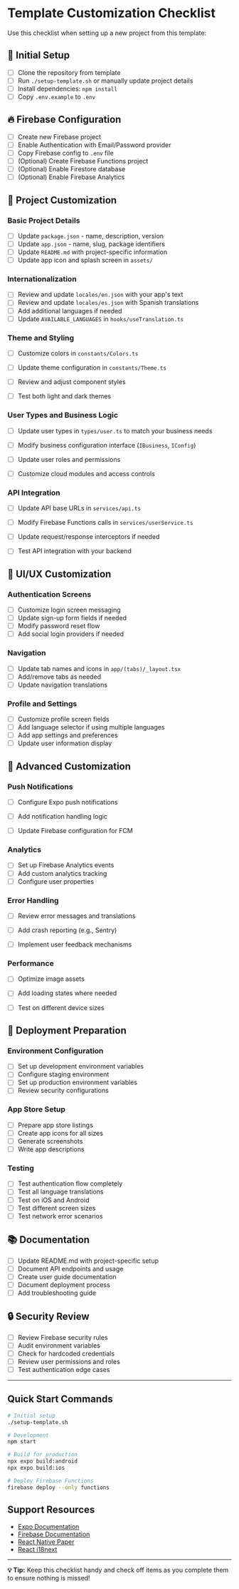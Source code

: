 # Template Customization Checklist

Use this checklist when setting up a new project from this template:

## 🚀 Initial Setup

- [ ] Clone the repository from template
- [ ] Run `./setup-template.sh` or manually update project details
- [ ] Install dependencies: `npm install`
- [ ] Copy `.env.example` to `.env`

## 🔥 Firebase Configuration

- [ ] Create new Firebase project
- [ ] Enable Authentication with Email/Password provider
- [ ] Copy Firebase config to `.env` file
- [ ] (Optional) Create Firebase Functions project
- [ ] (Optional) Enable Firestore database
- [ ] (Optional) Enable Firebase Analytics

## 📱 Project Customization

### Basic Project Details

- [ ] Update `package.json` - name, description, version
- [ ] Update `app.json` - name, slug, package identifiers
- [ ] Update `README.md` with project-specific information
- [ ] Update app icon and splash screen in `assets/`

### Internationalization

- [ ] Review and update `locales/en.json` with your app's text
- [ ] Review and update `locales/es.json` with Spanish translations
- [ ] Add additional languages if needed
- [ ] Update `AVAILABLE_LANGUAGES` in `hooks/useTranslation.ts`

### Theme and Styling

- [ ] Customize colors in `constants/Colors.ts`
- [ ] Update theme configuration in `constants/Theme.ts`
- [ ] Review and adjust component styles

- [ ] Test both light and dark themes

### User Types and Business Logic

- [ ] Update user types in `types/user.ts` to match your business needs
- [ ] Modify business configuration interface (`IBusiness`, `IConfig`)

- [ ] Update user roles and permissions
- [ ] Customize cloud modules and access controls

### API Integration

- [ ] Update API base URLs in `services/api.ts`
- [ ] Modify Firebase Functions calls in `services/userService.ts`
- [ ] Update request/response interceptors if needed

- [ ] Test API integration with your backend

## 🎨 UI/UX Customization

### Authentication Screens

- [ ] Customize login screen messaging
- [ ] Update sign-up form fields if needed
- [ ] Modify password reset flow
- [ ] Add social login providers if needed

### Navigation

- [ ] Update tab names and icons in `app/(tabs)/_layout.tsx`
- [ ] Add/remove tabs as needed
- [ ] Update navigation translations

### Profile and Settings

- [ ] Customize profile screen fields
- [ ] Add language selector if using multiple languages
- [ ] Add app settings and preferences
- [ ] Update user information display

## 🔧 Advanced Customization

### Push Notifications

- [ ] Configure Expo push notifications

- [ ] Add notification handling logic
- [ ] Update Firebase configuration for FCM

### Analytics

- [ ] Set up Firebase Analytics events
- [ ] Add custom analytics tracking
- [ ] Configure user properties

### Error Handling

- [ ] Review error messages and translations

- [ ] Add crash reporting (e.g., Sentry)
- [ ] Implement user feedback mechanisms

### Performance

- [ ] Optimize image assets

- [ ] Add loading states where needed
- [ ] Test on different device sizes

## 🚢 Deployment Preparation

### Environment Configuration

- [ ] Set up development environment variables
- [ ] Configure staging environment
- [ ] Set up production environment variables
- [ ] Review security configurations

### App Store Setup

- [ ] Prepare app store listings
- [ ] Create app icons for all sizes
- [ ] Generate screenshots
- [ ] Write app descriptions

### Testing

- [ ] Test authentication flow completely
- [ ] Test all language translations
- [ ] Test on iOS and Android
- [ ] Test different screen sizes
- [ ] Test network error scenarios

## 📚 Documentation

- [ ] Update README.md with project-specific setup
- [ ] Document API endpoints and usage
- [ ] Create user guide documentation
- [ ] Document deployment process
- [ ] Add troubleshooting guide

## 🔒 Security Review

- [ ] Review Firebase security rules
- [ ] Audit environment variables
- [ ] Check for hardcoded credentials
- [ ] Review user permissions and roles
- [ ] Test authentication edge cases

---

## Quick Start Commands

```bash
# Initial setup
./setup-template.sh

# Development
npm start

# Build for production
npx expo build:android
npx expo build:ios

# Deploy Firebase Functions
firebase deploy --only functions
```

## Support Resources

- [Expo Documentation](https://docs.expo.dev/)
- [Firebase Documentation](https://firebase.google.com/docs)
- [React Native Paper](https://reactnativepaper.com/)
- [React i18next](https://react.i18next.com/)

---

**💡 Tip:** Keep this checklist handy and check off items as you complete them to ensure nothing is missed!
